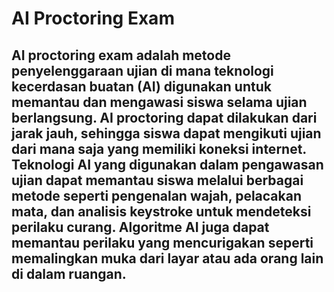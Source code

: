 # AI Proctoring Exam

## AI proctoring exam adalah metode penyelenggaraan ujian di mana teknologi kecerdasan buatan (AI) digunakan untuk memantau dan mengawasi siswa selama ujian berlangsung. AI proctoring dapat dilakukan dari jarak jauh, sehingga siswa dapat mengikuti ujian dari mana saja yang memiliki koneksi internet. Teknologi AI yang digunakan dalam pengawasan ujian dapat memantau siswa melalui berbagai metode seperti pengenalan wajah, pelacakan mata, dan analisis keystroke untuk mendeteksi perilaku curang. Algoritme AI juga dapat memantau perilaku yang mencurigakan seperti memalingkan muka dari layar atau ada orang lain di dalam ruangan.
